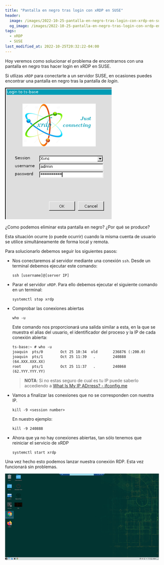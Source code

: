 ```yaml
---
title: "Pantalla en negro tras login con xRDP en SUSE"
header:
  image: /images/2022-10-25-pantalla-en-negro-tras-login-con-xrdp-en-suse/pantalla-en-negro-tras-login-con-xrdp-en-suse.png
  og_image: /images/2022-10-25-pantalla-en-negro-tras-login-con-xrdp-en-suse/pantalla-en-negro-tras-login-con-xrdp-en-suse.png
tags:
  - xRDP
  - SUSE
last_modified_at: 2022-10-25T20:32:22-04:00
---
```


Hoy veremos como solucionar el problema de encontrarnos con una pantalla en negro tras hacer login en xRDP en SUSE.

Si utlizas `xRDP` para conectarte a un servidor SUSE, en ocasiones puedes encontrar una pantalla en negro tras la pantalla de *login*.

![xRDP login popup](/images/2022-10-25-pantalla-en-negro-tras-login-con-xrdp-en-suse/xRDP-login-popup.png)

¿Como podemos eliminar esta pantalla en negro? ¿Por qué se produce?

Esta situación ocurre (o puede ocurrir) cuando la misma cuenta de usuario se utilice simultáneamente de forma local y remota.

Para solucionarlo debemos seguir los siguientes pasos:


 - Nos conectaremos al servidor mediante una conexión `ssh`. Desde un terminal debemos ejecutar este comando:
   ```shell
   ssh [username]@[server IP]
   ```

 - Parar el servidor `xRDP`. Para ello debemos ejecutar el siguiente comando en un terminal:
 
   ```shell
   systemctl stop xrdp
   ```
 - Comprobar las conexiones abiertas
   ```shell
   who -u
   ```
   Este comando nos proporcionará una salida similar a esta, en la que se muestra el alias del usuario, 
   el identificador del proceso y la IP de cada conexión abierta:
   
   ```
   ts-base:~ # who -u
   joaquin  pts/0        Oct 25 10:34  old       236876 (:200.0)
   joaquin  pts/1        Oct 25 11:39   .        240888 (64.XXX.XXX.XX)
   root     pts/1        Oct 25 11:37   .        240868 (62.YYY.YYY.YY)
   ```

   > **NOTA**: Si no estas seguro de cual es tu IP puede saberlo accediendo a [What Is My IP ADrress? - ifconfig.me](https://ifconfig.me/)
   
 - Vamos a finalizar las conexiones que no se corresponden con nuestra IP. 
 
   ```shell
   kill -9 <session number> 
   ```
   En nuestro ejemplo:

   ```shell
   kill -9 240888 
   ```
 - Ahora que ya no hay conexiones abiertas, tan sólo tenemos que reiniciar el servicio de xRDP
 
   ```shell
   systemctl start xrdp
   ```
Una vez hecho esto podemos lanzar nuestra conexión RDP. Esta vez funcionará sin problemas.

![SUSE xRDP connection](/images/2022-10-25-pantalla-en-negro-tras-login-con-xrdp-en-suse/suse-xrdp-connection.png)

